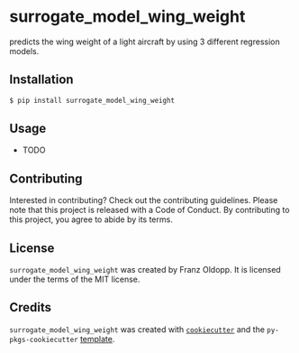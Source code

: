 # surrogate_model_wing_weight

predicts the wing weight of a light aircraft by using 3 different regression models.

## Installation

```bash
$ pip install surrogate_model_wing_weight
```

## Usage

- TODO

## Contributing

Interested in contributing? Check out the contributing guidelines. Please note that this project is released with a Code of Conduct. By contributing to this project, you agree to abide by its terms.

## License

`surrogate_model_wing_weight` was created by Franz Oldopp. It is licensed under the terms of the MIT license.

## Credits

`surrogate_model_wing_weight` was created with [`cookiecutter`](https://cookiecutter.readthedocs.io/en/latest/) and the `py-pkgs-cookiecutter` [template](https://github.com/py-pkgs/py-pkgs-cookiecutter).
